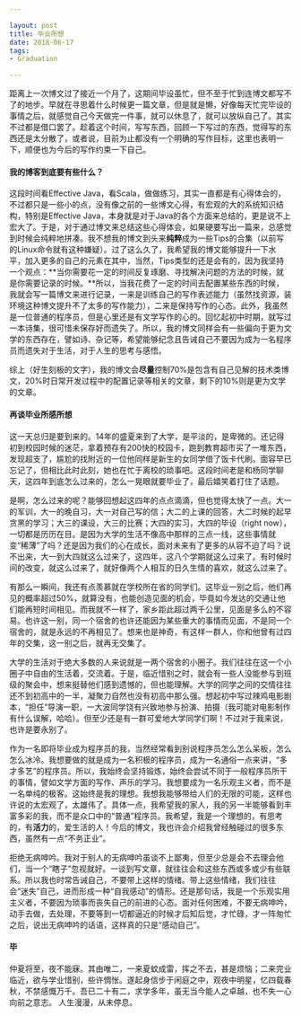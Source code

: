 ```yaml
---

layout: post
title: 毕业所想
date: 2018-06-17
tags: 
- Graduation

---
```


距离上一次博文过了接近一个月了，这期间毕设虽忙，但不至于忙到连博文都写不了的地步。早就在寻思着什么时候更一篇文章，但是就是懒，好像每天忙完毕设的事情之后，就感觉自己今天做完一件事，就可以休息了，就可以放纵自己了。其实不过都是借口罢了。趁着这个时间，写写东西，回顾一下写过的东西，觉得写的东西还是太分散了，或者说，目前为止都没有一个明确的写作目标，这里也表明一下，顺便也为今后的写作约束一下自己。

<!-- more -->

#### 我的博客到底要有些什么？

这段时间看Effective Java，看Scala，做做练习，其实一直都是有心得体会的，不过都只是一些小的点，没有像之前的一些博文心得，有宏观的大的系统知识结构，特别是Effective Java，本身就是对于Java的各个方面来总结的，更是说不上宏大了。于是，对于通过博文来总结这些心得体会，如果硬要写出一篇来，总感觉到时候会纯粹地拼凑。我不想我的博文到头来**纯粹**成为一些Tips的合集（以前写的Linux命令就有这种嫌疑）。过了这么久了，我希望我的博文能够提升一下水平，加入更多的自己的元素在其中，当然，Tips类型的还是会有的，因为我坚持一个观点：**当你需要花一定的时间反复琢磨、寻找解决问题的方法的时候，就是你需要记录的时候。**所以，当我花费了一定的时间去配置某些东西的时候，我就会写一篇博文来进行记录，一来是训练自己的写作表述能力（虽然找资源，装环境这种博文提升不了太多的写作能力），二来是保持写作的心态。此外，我虽然是一位普通的程序员，但是心里还是有文学写作的心的。回忆起初中时期，就写过一本诗集，很可惜未保存好而遗失了。所以，我的博文同样会有一些偏向于更为文学的东西存在，譬如诗、杂记等，希望能够纪念且告诫自己不要因为成为一名程序员而遗失对于生活，对于人生的思考与感悟。

综上（好生刻板的文字），我的博文会**尽量**控制70%是包含有自己见解的技术类博文，20%时日常开发过程中的配置记录等相关的文章，剩下的10%则是更为文学的文章。

#### 再谈毕业所感所想

这一天总归是要到来的。14年的盛夏来到了大学，是平淡的，是卑微的。还记得初到校园时候的迷茫，拿着预存有200快的校园卡，跑到教育超市买了一堆东西，发现超支了，尴尬的找附近的一位他同样是新生的女同学借了饭卡代刷。面容早已忘记了，但相比此时此刻，她也在忙于离校的琐事吧。这段时间老是和杨同学聊天，这四年到底怎么过来的，怎么一晃眼就要毕业了，最后嬉笑着打住了话题。

是啊，怎么过来的呢？能够回想起这四年的点点滴滴，但也觉得太快了一点。大一的军训，大一的晚自习，大一对自己写的信；大二的上课的回答，大二时候的起早贪黑的学习；大三的课设，大三的比赛；大四的实习，大四的毕设（right now），一切都是历历在目。是因为大学的生活不像高中那样的三点一线，这些事情就变“稀薄”了吗？还是因为我们的心在成长，面对未来有了更多的从容不迫了吗？说不出来，大一到大四就这么过来了，这四年，这八个学期就这么过来了。有时候时间的改变，就这么过来了，就好像两个人相互的日久生情的喜欢，就这么过来了。

有那么一瞬间，我还有点羡慕就在学校所在省的同学们。这毕业一别之后，他们再见的概率超过50%，就算没有，也能创造见面的机会，毕竟如今发达的交通让他们能再短时间相见。而我就不一样了，家乡距此超过两千公里，见面是多么的不容易。也许这一别，同一个宿舍的也许还能因为某些重大的事情而见面，不是同一个宿舍的，就是永远的不再相见了。想来也是神奇，有这样一群人，你和他曾有过四年的交集，这一别之后，就再无交集了。

大学的生活对于绝大多数的人来说就是一两个宿舍的小圈子。我们往往在这一个小圈子中自由的生活着，交流着。于是，临近惜别之时，就会有一些人没能参与到班级的聚会中，想来挺替他们感到遗憾的，但也能理解。大学的同学之间的交情往往还不到初高中的一半，凝聚力自然也没有初高中那么强。想起初中写过辣鸡电影剧本，“担任”导演一职，一大波同学饶有兴致地参与扮演、拍摄（我可能对电影制作有什么误解，哈哈）。但至少还是有一群可爱地大学同学们啊！不过对于我来说，也许是要永别了。

作为一名即将毕业成为程序员的我，当然经常看到别说程序员怎么怎么呆板，怎么怎么冰冷。我想要做的就是成为一名积极的程序员，成为一名通俗一点来讲，“多才多艺”的程序员。所以，我始终会坚持锻炼，始终会尝试不同于一般程序员所干的事情，譬如文学方面的写作、声乐的学习。我想要成为一名乐观主义者，而不是一名单纯的极客。这始终是我的理想。我想我能够带给人们的无限的可能，这样也许说的太宏观了，太雄伟了。具体一点，我希望我的家人，我的另一半能够看到丰富多彩的我，而不是众口中的“普通”程序员。我希望，我是一个理想的，有思考的，有**活力**的，爱生活的人！今后的博文，我也许会介绍我曾经触碰过的很多东西，虽然有一点“不务正业”。

拒绝无病呻吟。我对于别人的无病呻吟虽谈不上鄙夷，但至少总是会不去理会他们，当一个“瞎子”忽视就好。一谈到写文章，就往往会和这些东西或多或少有些联系。所以我也时常告诫自己，不要带上这样的情绪。带上这些情绪，我们往往会“迷失”自己，进而形成一种“自我感动”的情形。还是那句话，我是一个乐观实用主义者，不要因为琐事而丧失自己的前进的心态。面对任何困难，不要无病呻吟，动手去做，去处理，不要等到一切都逼近的时候才后知后觉，才忙碌，才一阵匆忙之后，说出无病呻吟的话语，这样真的只是“感动自己”。

#### 毕

仲夏将至，夜不能寐。其由唯二，一来夏蚊成雷，挥之不去，甚是烦恼；二来完业临近，欲与学业惜别，些许惆怅。遂起身信步于闲庭之中，观夜中明星，忆四载春秋，不禁感慨万千。吾已二十有二，求学多年，虽无当今能人之卓越，也不失一心向前之意志。
人生漫漫，从未停息。
